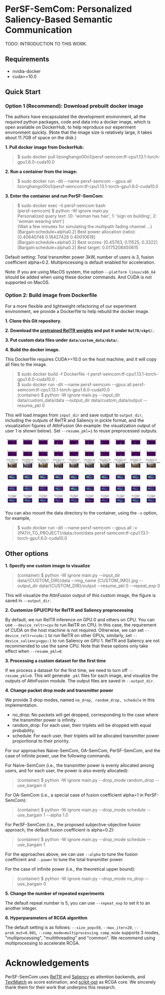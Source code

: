# PerSF-SemCom: Personalized Saliency-Based Semantic Communication

TODO: INTRODUCTION TO THIS WORK.

## Requirements

* nvidia-docker
* cuda>=10.0

## Quick Start

### Option 1 (Recommend): Download prebuilt docker image
The authors have encapsulated the development environment, all the 
required python packages, code and data into a docker image, which 
is open available on DockerHub, to help reproduce our experiment 
environment quickly. (Note that the image size is relatively large, 
it takes about 11.7GB of space on the disk.)

**1. Pull docker image from DockerHub:**
> $ sudo docker pull lizonghango00o1/persf-semcom:tf-cpu1.13.1-torch-gpu1.6.0-cuda10.0

**2. Run a container from the image:**
> $ sudo docker run -dit --name persf-semcom --gpus all lizonghango00o1/persf-semcom:tf-cpu1.13.1-torch-gpu1.6.0-cuda10.0

**3. Enter the container and run PerSF-SemCom:**
> $ sudo docker exec -ti persf-semcom bash \
> (persf-semcom) $ python -W ignore main.py \
> Personalized query text: {0: 'woman has hair', 1: 'sign on building', 2: 'woman wearing shirt'} \
> (Wait a few minutes for simulating the multipath fading channel ...) \
> [Bargain:schedule+alpha0.2] Best power allocation (ratio): [0.40640748 0.18427428 0.40010618] \
> [Bargain:schedule+alpha0.2] Best scores: [0.45763, 0.11525, 0.3322] \
> [Bargain:schedule+alpha0.2] Best target: 0.0175208450615 

Default setting: Total transmitter power 3kW, number of users is 3, 
fusion coefficient alpha=0.2. Multiprocessing is default enabled for
acceleration.

Note: If you are using MacOS system, the option ``--platform linux/x86_64`` 
should be added when using these docker commands. And CUDA is not supported
on MacOS.

### Option 2: Build image from Dockerfile
For a more flexible and lightweight refactoring of our experiment 
environment, we provide a Dockerfile to help rebuild the docker image.

**1. Clone this Git repository.**

**2. Download the [pretrained RelTR weights](https://drive.google.com/file/d/1id6oD_iwiNDD6HyCn2ORgRTIKkPD3tUD/view) and put it under ``RelTR/ckpt/``.**

**3. Put custom data files under ``data/custom_data/data/``.**

**4. Build the docker image.**

This Dockerfile requires CUDA>=10.0 on the host machine, and it will
copy all files to the image.

> $ sudo docker build -f Dockerfile -t persf-semcom:tf-cpu1.13.1-torch-gpu1.6.0-cuda10.0 . \
> $ sudo docker run -dit --name persf-semcom --gpus all persf-semcom:tf-cpu1.13.1-torch-gpu1.6.0-cuda10.0 \
> (container) $ python -W ignore main.py --input_dir data/custom_data/data --output_dir data/custom_data/output --resume_pkl 0

This will load images from ``input_dir`` and save output to ``output_dir``, 
including the outputs of RelTR and Saliency in pickle format, and the 
visualization figures of AttnFusion (An example: the visualization output 
of user 1 is shown below). Set ``--resume_pkl=1`` to reuse preprocessed outputs.

![](images/person_0.png)

You can also mount the data directory to the container, using the ``-v`` 
option, for example,

> $ sudo docker run -dit --name persf-semcom --gpus all -v {PATH_TO_PROJECT}/data:/root/data persf-semcom:tf-cpu1.13.1-torch-gpu1.6.0-cuda10.0

## Other options

**1. Specify one custom image to visualize**
> (container) $ python -W ignore main.py --input_dir data/{CUSTOM_DIR}/data --img_name {CUSTOM_IMG}.jpg --output_dir data/{CUSTOM_DIR}/output --resume_pkl 0 --repeat_exp 0

This will visualize the AttnFusion output of this custom image, the figure
is saved in ``--output_dir``.

**2. Customize GPU/CPU for RelTR and Saliency preprocessing**

By default, we run RelTR inference on GPU 0 and others on CPU. You can use
``--device_reltr=cpu`` to run RelTR on CPU. In this case, the requirement
of CUDA on the host machine is not required. Otherwise, we can set 
``--device_reltr=cuda:1`` to run RelTR on other GPUs, similarly, set 
``--device_saliency=gpu:1`` to run Saliency on GPU 1. RelTR and Saliency 
are not recommended to use the same CPU. Note that these options only take 
effect when ``--resume_pkl=0``.

**3. Processing a custom dataset for the first time**

If we process a dataset for the first time, we need to turn off 
``--resume_pkl=0``. This will generate ``.pkl`` files for each image, and
visualize the outputs of AttnFusion module. The output files are saved in
``--output_dir``.

**4. Change packet drop mode and transmitter power**

We provide 3 drop modes, named ``no_drop, random_drop, schedule`` in this
implementation.

* no_drop: No packets will get dropped, corresponding to the case where 
  the transmitter power is infinity.
* random_drop: For each user, their triplets will be dropped with equal 
  probability. 
* schedule: For each user, their triplets will be allocated transmitter 
  power proportional to their priority.

For our approaches Naive-SemCom, OA-SemCom, PerSF-SemCom, and the case
of infinite power, use the following commands.

For Naive-SemCom (i.e., the transmitter power is evenly allocated among 
users, and for each user, the power is also evenly allocated):

> (container) $ python -W ignore main.py --drop_mode random_drop --use_bargain 0

For OA-SemCom (i.e., a special case of fusion coefficient alpha=1 in 
PerSF-SemCom):

> (container) $ python -W ignore main.py --drop_mode schedule --use_bargain 1 --alpha 1.0

For PerSF-SemCom (i.e., the proposed subjective-objective fusion approach,
the default fusion coefficient is alpha=0.2):

> (container) $ python -W ignore main.py --drop_mode schedule --use_bargain 1 

For the approaches above, we can use ``--alpha`` to tune the fusion 
coefficient and ``--power`` to tune the total transmitter power.

For the case of infinite power (i.e., the theoretical upper bound):

> (container) $ python -W ignore main.py --drop_mode no_drop --use_bargain 0

**5. Change the number of repeated experiments**

The default repeat number is 5, you can use ``--repeat_exp`` to set it 
to an another integer.

**6. Hyperparameters of RCGA algorithm**

The default setting is as follows: ``--size_pop=50``, ``--max_iter=20``,
``--prob_mut=0.001``, ``--comp_mode=multiprocessing``. ``comp_mode`` 
supports 3 modes, "multiprocessing", "multithreading" and "common".
We recommend using multiprocessing to accelerate RCGA.

# Acknowledgements
PerSF-SemCom uses [RelTR](https://github.com/yrcong/RelTR) and 
[Saliency](https://github.com/alexanderkroner/saliency) as attention
backends, and [TextMatch](https://github.com/MachineLP/TextMatch) as
score estimation, and [scikit-opt](https://github.com/guofei9987/scikit-opt)
as RCGA core. We sincerely thank them for their work that underpins this research.